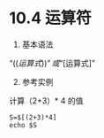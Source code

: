 # 10.4 运算符

1. 基本语法

“$((运算式))” 或 “$[运算式]”

2. 参考实例

计算（2+3）* 4 的值   

```shell
S=$[(2+3)*4]
echo $S
```